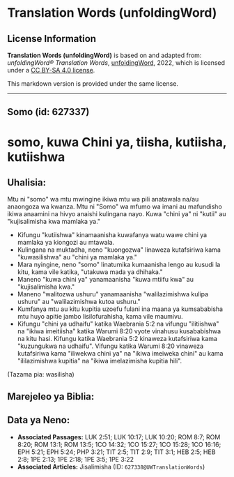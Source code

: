# Translation Words (unfoldingWord)

## License Information

**Translation Words (unfoldingWord)** is based on and adapted from: _unfoldingWord® Translation Words_, [unfoldingWord](https://unfoldingword.org/utw), 2022, which is licensed under a [CC BY-SA 4.0 license](https://creativecommons.org/licenses/by-sa/4.0/legalcode.en).

This markdown version is provided under the same license.



--------------------------------

## Somo (id: 627337)

somo, kuwa Chini ya, tiisha, kutiisha, kutiishwa
================================================

Uhalisia:
---------

Mtu ni "somo" wa mtu mwingine ikiwa mtu wa pili anatawala na/au anaongoza wa kwanza. Mtu ni "Somo" wa mfumo wa imani au mafundisho ikiwa anaamini na hivyo anaishi kulingana nayo. Kuwa "chini ya" ni "kutii" au "kujisalimisha kwa mamlaka ya."

* Kifungu "kutiishwa" kinamaanisha kuwafanya watu wawe chini ya mamlaka ya kiongozi au mtawala.
* Kulingana na muktadha, neno "kuongozwa" linaweza kutafsiriwa kama "kuwasilishwa" au "chini ya mamlaka ya."
* Mara nyingine, neno "somo" linatumika kumaanisha lengo au kusudi la kitu, kama vile katika, "utakuwa mada ya dhihaka."
* Maneno "kuwa chini ya" yanamaanisha "kuwa mtiifu kwa" au "kujisalimisha kwa."
* Maneno "walitozwa ushuru" yanamaanisha "walilazimishwa kulipa ushuru" au "walilazimishwa kutoa ushuru."
* Kumfanya mtu au kitu kupitia uzoefu fulani ina maana ya kumsababisha mtu huyo apitie jambo lisilofurahisha, kama vile maumivu.
* Kifungu "chini ya udhaifu" katika Waebrania 5:2 na vifungu "ilitiishwa" na "ikiwa imeitiisha" katika Warumi 8:20 vyote vinahusu kusababishwa na kitu hasi. Kifungu katika Waebrania 5:2 kinaweza kutafsiriwa kama "kuzungukwa na udhaifu". Vifungu katika Warumi 8:20 vinaweza kutafsiriwa kama "iliwekwa chini ya" na "ikiwa imeiweka chini" au kama "ililazimishwa kupitia" na "ikiwa imelazimisha kupitia hili".

(Tazama pia: wasilisha)

Marejeleo ya Biblia:
--------------------

Data ya Neno:
-------------

* **Associated Passages:** LUK 2:51; LUK 10:17; LUK 10:20; ROM 8:7; ROM 8:20; ROM 13:1; ROM 13:5; 1CO 14:32; 1CO 15:27; 1CO 15:28; 1CO 16:16; EPH 5:21; EPH 5:24; PHP 3:21; TIT 2:5; TIT 2:9; TIT 3:1; HEB 2:5; HEB 2:8; 1PE 2:13; 1PE 2:18; 1PE 3:5; 1PE 3:22
* **Associated Articles:** Jisalimisha (ID: `627338@UWTranslationWords`)

